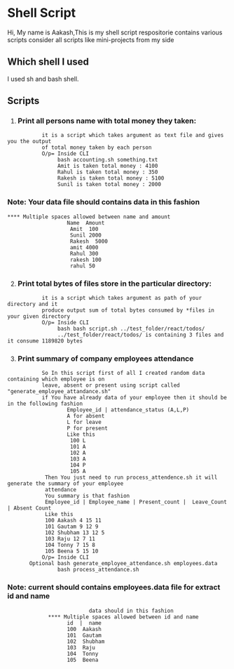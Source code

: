 # Shell Script

Hi, My name is Aakash,This is my shell script respositorie contains various scripts consider all scripts like mini-projects from my side

## Which shell I used
I used sh and bash shell.

## Scripts
1) ### Print all persons name with total money they taken:
```
           it is a script which takes argument as text file and gives you the output
           of total money taken by each person
           O/p= Inside CLI
                bash accounting.sh something.txt
                Amit is taken total money : 4100
                Rahul is taken total money : 350
                Rakesh is taken total money : 5100
                Sunil is taken total money : 2000           
```
### Note: Your data file should contains data in this fashion
```
**** Multiple spaces allowed between name and amount
                   Name  Amount
                    Amit  100
                    Sunil 2000
                    Rakesh  5000
                    amit 4000
                    Rahul 300
                    rakesh 100
                    rahul 50
```
2) ### Print total bytes of files store in the particular directory:
```
           it is a script which takes argument as path of your directory and it 
           produce output sum of total bytes consumed by *files in your given directory
           O/p= Inside CLI
                bash bash script.sh ../test_folder/react/todos/
                ../test_folder/react/todos/ is containing 3 files and it consume 1189820 bytes
```
3) ### Print summary of company employees attendance
```
           So In this script first of all I created random data containing which employee is on
           leave, absent or present using script called "generate_employee_attandance.sh"
           if You have already data of your employee then it should be in the following fashion
                   Employee_id | attendance_status (A,L,P)
                   A for absent 
                   L for leave
                   P for present
                   Like this
                    100 L
                    101 A
                    102 A
                    103 A
                    104 P
                    105 A
            Then You just need to run process_attendence.sh it will generate the summary of your employee
            attendance
            You summary is that fashion
            Employee_id | Employee_name | Present_count |  Leave_Count | Absent Count
            Like this
            100 Aakash 4 15 11
            101 Gautam 9 12 9
            102 Shubham 13 12 5
            103 Raju 12 7 11
            104 Tonny 7 15 8
            105 Beena 5 15 10
           O/p= Inside CLI
       Optional bash generate_employee_attendance.sh employees.data
                bash process_attendance.sh
```

### Note: current should contains employees.data file for extract id and name
```
                          data should in this fashion
             **** Multiple spaces allowed between id and name
                   id  |  name
                   100  Aakash
                   101  Gautam
                   102  Shubham
                   103  Raju
                   104  Tonny
                   105  Beena
```
